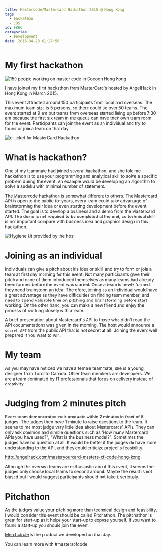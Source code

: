 ```yaml
---
title: Mastercode/Mastercard Hackathon 2015 @ Hong Kong
tags:
  - hackathon
  - iOS
id: 6866
categories:
  - Development
date: 2015-04-23 01:27:56
---
```


# My first hackathon

![150 people working on master code in Cocoon Hong Kong](mastercode2.jpg)

I have joined my first hackathon from MasterCard's hosted by AngelHack in Hong Kong in March 2015.

This event attracted around 150 participants from local and overseas. The maximum team size is 5 persons, so there could be over 50 teams. The event started at 9 am but teams from overseas started lining up before 7:30 am because the first six team in the queue can have their own team room for the event. Participants can join the event as an individual and try to found or join a team on that day.

![e-ticket for MasterCard Hackathon](mastercode-ticket.png)

# What is hackathon?

One of my teammate had joined several hackathon, and she told me hackathon is to use your programming and analytical skill to solve a specific problem during the event. An example would be developing an algorithm to solve a sudoku with minimal number of statement.

The Mastercode hackathon is somewhat different to others. The Mastercard API is open to the public for years, every team could take advantage of brainstorming their idea or even starting development before the event started. The goal is to develop a business and a demo from the Mastercard API. The demo is not required to be completed at the end, so technical skill is not important compare with business idea and graphics design in this hackathon.

![Hygiene kit provided by the host](mastercode12.jpg)

# Joining as an individual

Individuals can give a pitch about his idea or skill, and try to form or join a team at first day morning for this event. Not many participants gave their pitch and none of them introduced themselves as many teams had already been formed before the event was started. Once a team is newly formed they need brainstorm an idea. Therefore, joining as an individual would have a great advantage as they have difficulties on finding team member, and need to spend valuable time on pitching and brainstorming before start working. On the other hand, you can make a new friend and enjoy the process of working closely with a team.

A brief presentation about Mastercard's API to those who didn't read the API documentations was given in the morning. The host would announce a `secret API` from the public API that is not secret at all. Joining the event well prepared if you want to win.

# My team

As you may have noticed we have a female teammate, she is a young designer from Toronto Canada. Other team members are developers. We are a team dominated by IT professionals that focus on delivery instead of creativity.

# Judging from 2 minutes pitch

Every team demonstrates their products within 2 minutes in front of 5 judges. The judges then have 1 minute to raise questions to the team. It seems to me most judge very little idea about Mastercards' APIs. They can only ask common and simple questions such as 'How many Mastercard APIs you have used?", "What is the business model?". Sometimes the judges have no question at all. It would be better if the judges do have more understanding to the API, and they could criticize project's feasibility.

http://angelhack.com/masteryourcard-masters-of-code-hong-kong

Although the oversea teams are enthusiastic about this event, it seems the judges only choose local teams to second around. Maybe the result is not biased but I would suggest participants should not take it seriously.

# Pitchathon

As the judges value your pitching more than technical design and feasibility, I would consider this event should be called Pitchathon. The pitchathon is great for start-up as it helps your start-up to expose yourself. If you want to found a start-up you should join the event.

[Merchcircle](/2015/05/merchcirlce) is the product we developed on that day.

You can learn more with #mastersofcode.

